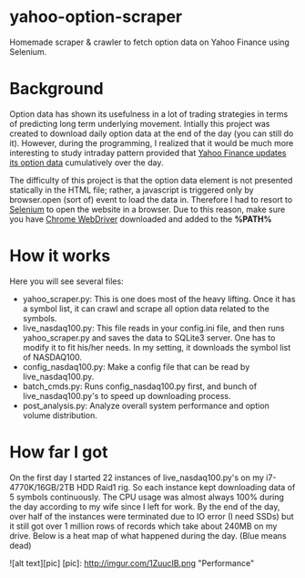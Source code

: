 # yahoo-option-scraper
Homemade scraper &amp; crawler to fetch option data on Yahoo Finance using Selenium.

# Background
Option data has shown its usefulness in a lot of trading strategies in terms of predicting long term underlying movement. Intially this project was created to download daily option data at the end of the day (you can still do it). However, during the programming, I realized that it would be much more interesting to study intraday pattern provided that [Yahoo Finance updates its option data](http://finance.yahoo.com/quote/SPY/options?p=SPY) cumulatively over the day.

The difficulty of this project is that the option data element is not presented statically in the HTML file; rather, a javascript is triggered only by browser.open (sort of) event to load the data in. Therefore I had to resort to [Selenium](http://selenium-python.readthedocs.io/) to open the website in a browser. Due to this reason, make sure you have [Chrome WebDriver](https://chromedriver.storage.googleapis.com/index.html?path=2.27/) downloaded and added to the **%PATH%**

# How it works
Here you will see several files:
* yahoo_scraper.py: This is one does most of the heavy lifting. Once it has a symbol list, it can crawl and scrape all option data related to the symbols.
* live_nasdaq100.py: This file reads in your config.ini file, and then runs yahoo_scraper.py and saves the data to SQLite3 server. One has to modify it to fit his/her needs. In my setting, it downloads the symbol list of NASDAQ100.
* config_nasdaq100.py: Make a config file that can be read by live_nasdaq100.py.
* batch_cmds.py: Runs config_nasdaq100.py first, and bunch of live_nasdaq100.py's to speed up downloading process.
* post_analysis.py: Analyze overall system performance and option volume distribution.

# How far I got
On the first day I started 22 instances of live_nasdaq100.py's on my i7-4770K/16GB/2TB HDD Raid1 rig. So each instance kept downloading data of 5 symbols continuously. The CPU usage was almost always 100% during the day according to my wife since I left for work. By the end of the day, over half of the instances were terminated due to IO error (I need SSDs) but it still got over 1 million rows of records which take about 240MB on my drive. Below is a heat map of what happened during the day. (Blue means dead)

![alt text][pic]
[pic]: http://imgur.com/1ZuucIB.png "Performance"
